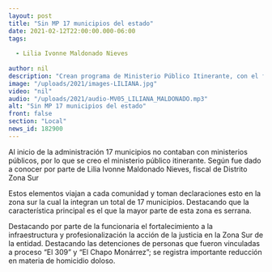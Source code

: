 ```yaml
---
layout: post
title: "Sin MP 17 municipios del estado"
date: 2021-02-12T22:00:00.000-06:00
tags:
  
  - Lilia Ivonne Maldonado Nieves
  
author: nil
description: "Crean programa de Ministerio Público Itinerante, con el fin de que se lleven a cabo investigaciones."
image: "/uploads/2021/images-LILIANA.jpg"
video: "nil"
audio: "/uploads/2021/audio-MV05_LILIANA_MALDONADO.mp3"
alt: "Sin MP 17 municipios del estado"
front: false
section: "Local"
news_id: 182900
---
```


Al inicio de la administración 17 municipios no contaban con ministerios públicos, por lo que se creo el ministerio público itinerante. Según fue dado a conocer por parte de Lilia Ivonne Maldonado Nieves, fiscal de Distrito Zona Sur

Estos elementos viajan a cada comunidad y toman declaraciones esto en la zona sur la cual la integran un total de 17 municipios. Destacando que la característica principal es el que la mayor parte de esta zona es serrana.

Destacando por parte de la funcionaria el fortalecimiento a la infraestructura y profesionalización la acción de la justicia en la Zona Sur de la entidad. Destacando las detenciones de personas que fueron vinculadas a proceso “El 309” y “El Chapo Monárrez”; se registra importante reducción en materia de homicidio doloso.
